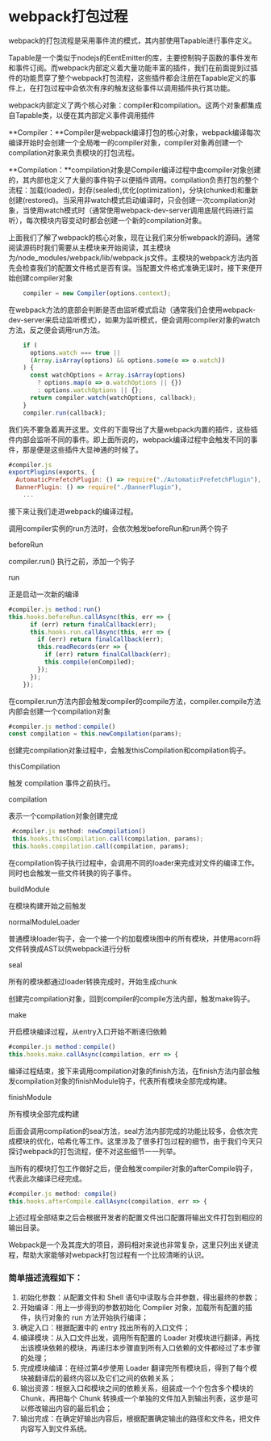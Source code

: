# webpack打包过程

webpack的打包流程是采用事件流的模式，其内部使用Tapable进行事件定义。

Tapable是一个类似于nodejs的EentEmitter的库，主要控制钩子函数的事件发布和事件订阅。而webpack内部定义着大量功能丰富的插件，我们在前面提到过插件的功能贯穿了整个webpack打包流程，这些插件都会注册在Tapable定义的事件上，在打包过程中会依次有序的触发这些事件以调用插件执行其功能。

webpack内部定义了两个核心对象：compiler和compilation。这两个对象都集成自Tapable类，以便在其内部定义事件调用插件

**Compiler：**Compiler是webpack编译打包的核心对象，webpack编译每次编译开始时会创建一个全局唯一的compiler对象，compiler对象再创建一个compilation对象来负责模块的打包流程。

**Compilation：**compilation对象是Compiler编译过程中由compiler对象创建的，其内部也定义了大量的事件钩子以便插件调用。compilation负责打包的整个流程：加载(loaded)，封存(sealed),优化(optimization)，分块(chunked)和重新创建(restored)。当采用非watch模式启动编译时，只会创建一次compilation对象，当使用watch模式时（通常使用webpack-dev-server调用底层代码进行监听），每次模块内容变动时都会创建一个新的compilation对象。

上面我们了解了webpack的核心对象，现在让我们来分析webpack的源码。通常阅读源码时我们需要从主模块来开始阅读，其主模块为/node_modules/webpack/lib/webpack.js文件。主模块的webpack方法内首先会检查我们的配置文件格式是否有误。当配置文件格式准确无误时，接下来便开始创建compiler对象

```js
    compiler = new Compiler(options.context);
```

在webpack方法的底部会判断是否由监听模式启动（通常我们会使用webpack-dev-server来启动监听模式），如果为监听模式，便会调用compiler对象的watch方法，反之便会调用run方法。

```js
    if (
      options.watch === true ||
      (Array.isArray(options) && options.some(o => o.watch))
    ) {
      const watchOptions = Array.isArray(options)
        ? options.map(o => o.watchOptions || {})
        : options.watchOptions || {};
      return compiler.watch(watchOptions, callback);
    }
    compiler.run(callback);
```

我们先不要急着离开这里。文件的下面导出了大量webpack内置的插件，这些插件内部会监听不同的事件。即上面所说的，webpack编译过程中会触发不同的事件，那是便是这些插件大显神通的时候了。

```js
#compiler.js
exportPlugins(exports, {
  AutomaticPrefetchPlugin: () => require("./AutomaticPrefetchPlugin"),
  BannerPlugin: () => require("./BannerPlugin"),
    ...
```

接下来让我们走进webpack的编译过程。

调用compiler实例的run方法时，会依次触发beforeRun和run两个钩子

beforeRun

compiler.run() 执行之前，添加一个钩子

run

正是启动一次新的编译

```js
#compiler.js method：run()  
this.hooks.beforeRun.callAsync(this, err => {
      if (err) return finalCallback(err);
      this.hooks.run.callAsync(this, err => {
        if (err) return finalCallback(err);
        this.readRecords(err => {
          if (err) return finalCallback(err);
          this.compile(onCompiled);
        });
      });
    });
```

在compiler.run方法内部会触发compiler的compile方法，compiler.compile方法内部会创建一个compilation对象

```js
#compiler.js method：compile()
const compilation = this.newCompilation(params);
```

创建完compilation对象过程中，会触发thisCompilation和compilation钩子。

thisCompilation

触发 compilation 事件之前执行。

compilation

表示一个compilation对象创建完成

```js
 #compiler.js method: newCompilation()  
 this.hooks.thisCompilation.call(compilation, params);
 this.hooks.compilation.call(compilation, params);
```

在compilation钩子执行过程中，会调用不同的loader来完成对文件的编译工作。同时也会触发一些文件转换的钩子事件。

buildModule

在模块构建开始之前触发

normalModuleLoader

普通模块loader钩子，会一个接一个的加载模块图中的所有模块，并使用acorn将文件转换成AST以供webpack进行分析

seal

所有的模块都通过loader转换完成时，开始生成chunk

创建完compilation对象，回到compiler的compile方法内部，触发make钩子。

make

开启模块编译过程，从entry入口开始不断递归依赖

```js
#compiler.js method：compile()
this.hooks.make.callAsync(compilation, err => {
```

编译过程结束，接下来调用compilation对象的finish方法，在finish方法内部会触发compilation对象的finishModule钩子，代表所有模块全部完成构建。

finishModule

所有模块全部完成构建

后面会调用compilation的seal方法，seal方法内部完成的功能比较多，会依次完成模块的优化，哈希化等工作。这里涉及了很多打包过程的细节，由于我们今天只探讨webpack的打包流程，便不对这些细节一一列举。

当所有的模块打包工作做好之后，便会触发compiler对象的afterCompile钩子，代表此次编译已经完成。

```js
#compiler.js method: compile()
this.hooks.afterCompile.callAsync(compilation, err => {
```

上述过程全部结束之后会根据开发者的配置文件出口配置将输出文件打包到相应的输出目录。

Webpack是一个及其庞大的项目，源码相对来说也非常复杂，这里只列出关键流程，帮助大家能够对webpack打包过程有一个比较清晰的认识。

### 简单描述流程如下：

1. 初始化参数：从配置文件和 Shell 语句中读取与合并参数，得出最终的参数；
2. 开始编译：用上一步得到的参数初始化 Compiler 对象，加载所有配置的插件，执行对象的 run 方法开始执行编译；
3. 确定入口：根据配置中的     entry 找出所有的入口文件；
4. 编译模块：从入口文件出发，调用所有配置的 Loader 对模块进行翻译，再找出该模块依赖的模块，再递归本步骤直到所有入口依赖的文件都经过了本步骤的处理；
5. 完成模块编译：在经过第4步使用 Loader 翻译完所有模块后，得到了每个模块被翻译后的最终内容以及它们之间的依赖关系；
6. 输出资源：根据入口和模块之间的依赖关系，组装成一个个包含多个模块的 Chunk，再把每个 Chunk 转换成一个单独的文件加入到输出列表，这步是可以修改输出内容的最后机会；
7. 输出完成：在确定好输出内容后，根据配置确定输出的路径和文件名，把文件内容写入到文件系统。